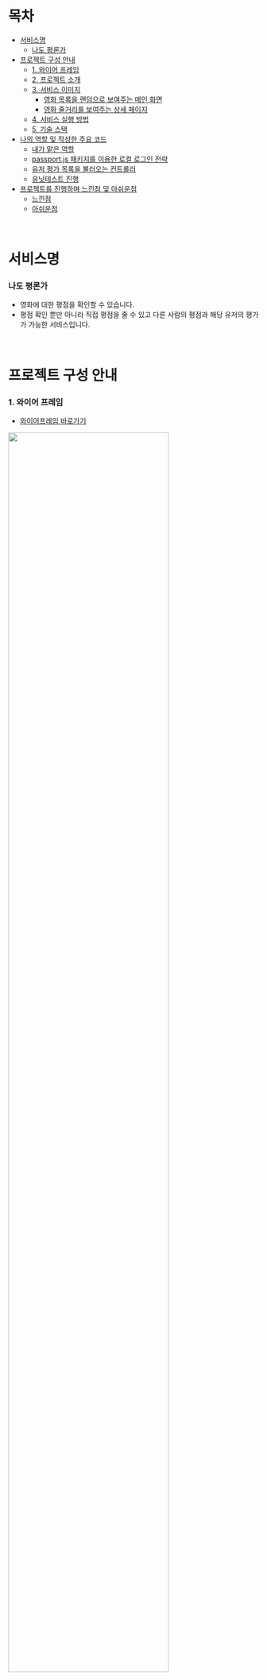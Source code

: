 # 목차
- [서비스명](#서비스명)
    + [나도 평론가](#나도-평론가)
- [프로젝트 구성 안내](#프로젝트-구성-안내)
    + [1. 와이어 프레임](#1-와이어-프레임)
    + [2. 프로젝트 소개](#2-프로젝트-소개)
    + [3. 서비스 이미지](#3-서비스-이미지)
      - [영화 목록을 랜덤으로 보여주는 메인 화면](#----------------------)
      - [영화 줄거리를 보여주는 상세 페이지](#-------------------)
    + [4. 서비스 실행 방법](#4-서비스-실행-방법)
    + [5. 기술 스택](#5-기술-스택)
- [나의 역할 및 작성한 주요 코드](#나의-역할-및-작성한-주요-코드)
    + [내가 맡은 역할](#내가-맡은-역할)
    + [passport.js 패키지를 이용한 로컬 로그인 전략](#passportjs-패키지를-이용한-로컬-로그인-전략)
    + [유저 평가 목록을 불러오는 컨트롤러](#유저-평가-목록을-불러오는-컨트롤러)
    + [유닛테스트 진행](#유닛테스트-진행)
- [프로젝트를 진행하며 느낀점 및 아쉬운점](#프로젝트를-진행하며-느낀점-및-아쉬운점)
    + [느낀점](#느낀점)
    + [아쉬운점](#아쉬운점)

<br>

# 서비스명
### 나도 평론가
- 영화에 대한 평점을 확인할 수 있습니다.
- 평점 확인 뿐만 아니라 직접 평점을 줄 수 있고 다른 사람의 평점과 해당 유저의 평가가 가능한 서비스입니다.
<br>

# 프로젝트 구성 안내
### 1. 와이어 프레임
- [와이어프레임 바로가기](https://whimsical.com/MZicn3wKE8tEei73i4bRJ1)
<img src="https://user-images.githubusercontent.com/91299082/158553707-ccb22815-4fb4-48c8-b0e8-50447f1f8f41.png" width="80%" height="80%">

### 2. 프로젝트 소개
- 다양한 영화들의 평점을 알 수 있습니다.
- 다른 유저의 후기를 확인할 수 있습니다.
- 다른 유저의 후기를 보고 해당 유저가 얼마나 객관적으로 평가했는지 점수를 줄 수 있습니다.
- 객관적으로 평가한 유저들의 후기를 통해 해당 영화가 나에게 맞을지 확인할 수 있는 서비스입니다.

### 3. 서비스 이미지
#### 영화 목록을 랜덤으로 보여주는 메인 화면
<img src="https://user-images.githubusercontent.com/91299082/158557238-97cd43db-1720-4686-9c44-9c431fc5a1da.png" width="70%" height="70%">

#### 영화 줄거리를 보여주는 상세 페이지
<img src="https://user-images.githubusercontent.com/91299082/158557400-178c7787-81bc-424c-b24c-bce3746490c8.png" width="70%" height="70%">

### 4. 서비스 실행 방법
1. root 디렉터리에서 docker-compose -f docker-compose-dev.yml up 명령어 실행합니다.
2. 이후 docker exec -it 'project_backend컨테이너아이디' /bin/bahs or sh 작성해서 백엔드 컨테이너 내부로 들어갑니다.
3. cd src 이동 후 node data_to_db.js 작성해서 데이터베이스에 필요한 데이터들을 넣습니다.

### 5. 기술 스택
|기술|선정 이유|
|:---:|:---:|
|Express.js|node.js를 이용해 백엔드 서버를 구현하는데 가장 많이 사용되는 패키지이며 참고할 문서가 가장 많기 때문에 사용하였습니다.|
|MySQL|가장 널리 사용되는 DB이며 준수한 속도를 보장하기 때문에 선택하였습니다.|
|passport.js|로그인과 관련된 패키지 중 많이 사용되고 있고 다양한 전략을 통해 원하는 구현을 할 수 있기 때문에 사용하였습니다.|
|sequelize.js|대중적으로 사용되며 코드가 직관적이라고 생각하였기 때문에 선택하였습니다.|
|docker|프로젝트를 참여하는 인원이 모두 동일한 환경에서 작업할 수 있게 하기위해 사용하였습니다.|
|swagger-jsdoc|스웨거를 이용해 api 명세서를 작성한다면 프론트엔드 분들과 원활한 소통이 될 수 있을것이라 생각하여 사용하였습니다.|
|jsonwebtoken|JWT를 이용해 로그인을 구현하면 세션을 이용한 방법보다 서버에 무리가 덜 갈것이라고 판단하여 사용하였습니다.|


# 나의 역할 및 작성한 주요 코드

### 내가 맡은 역할

- DB 스키마 설계
- 도커를 이용한 개발환경 세팅
- 로그인 기능 api 작성
- 유저 상세페이지 및 랭킹 페이지 api 작성
- 아래 구조는 제가 직접 작성한 코드만 나타낸 구조입니다.
- 컨트롤러 분리 및 테스트 코드 작성
```
📦backend
 ┣ 📂controllers
 ┃ ┣ 📜login.js
 ┃ ┣ 📜login.test.js
 ┃ ┣ 📜user_info.js
 ┃ ┣ 📜user_info.test.js
 ┃ ┣ 📜user_ranking.js
 ┃ ┗ 📜user_ranking.test.js
 ┃
 ┣ 📂models
 ┃ ┣ 📜index.js
 ┃ ┣ 📜movie.js
 ┃ ┣ 📜movie_review.js
 ┃ ┣ 📜user.js
 ┃ ┣ 📜user_review.js
 ┃ ┗ 📜want_watch.js
 ┃
 ┣ 📂passport
 ┃ ┗ 📜strategies.js
 ┃
 ┣ 📂routes
 ┃ ┣ 📜login_pages.js
 ┃ ┣ 📜middleware.js
 ┃ ┣ 📜middleware.test.js
 ┃ ┣ 📜user_info_pages.js
 ┃ ┗ 📜user_ranking_pages.js
 ┃
 ┣ 📜Dockerfile
 ┣ 📜Dockerfile.dev
 ┣ 📜app.js
```
### passport.js 패키지를 이용한 로컬 로그인 전략
- passport-local 패키지를 이용해 원하는 형태의 로그인 전략 코드를 작성하였습니다.
- 이후 passport-kakao 를 이용하여 카카오 전략을 이용한 소셜 로그인도 구현했습니다.
- 로그인에 성공한 유저에게 JWT토큰을 쿠키에 담아주는 방식을 이용하였습니다.
- 이후 로그아웃을 하게 되면 쿠키의 JWT를 삭제해 주었습니다.
```js
// 로그인 전략
const strategy_login = new LocalStrategy(
  {
    usernameField: "id",
    passwordField: "password",
  },
  async (id, password, cb) => {
    try {
      const exUser = await User.findOne({ where: { id } });

      // exUser가 없다면 없는 회원이다.
      if (!exUser) return cb(null, false, { message: "no user" });
      // exUser가 있는경우
      else {
        // 비밀번호가 틀린경우
        const result = await bcrypt.compare(password, exUser.password);
        if (!result) return cb(null, false, { message: "no password" });

        // 유저 확인이 완료된 경우
        return cb(null, exUser);
      }
    } catch (error) {
      console.error(error);
      return cb(error);
    }
  }
);

passport.use("login", strategy_login);
```

### 유저 평가 목록을 불러오는 컨트롤러
- ORM의 relation을 설정하여 코드로 작성하였습니다.
- 유저와 코멘트의 관계를 이용해 검색을 한번에 진행하였습니다.
- sequelize 공식 문서를 참고하여 sequelize에서 제공하는 다양한 쿼리 문을 이용하였습니다. 
```js
// 유저 평가 목록 불러오기 컨트롤러
exports.showUserComment = async (req, res, next) => {
  try {
    const reviewedUserIndex = req.params.reviewed_user_id   // 평가 받은 유저의 인덱스
    // 평가 받은 유저에 해당하는 코멘트들을 가져온다.
    const scoreAndComments = await User_review.findAll({
      where: {
        reviewed_index: reviewedUserIndex
      },
      attributes: ['index', 'reviewer_index', 'score', 'comment'],
      include: {
        model: User,
        attributes: ['name'],
      }
    })
    
    if (scoreAndComments.length === 0) return res.status(300).json({success: false, message: '유저에 해당하는 코멘트가 없습니다.'})
  
    res.json(scoreAndComments)
  } catch (err) {
    console.error(err)
    next(err)
  }
}

// sequelize의 메서드인 findOrCreate를 이용해 검색 및 추가를 한번에 진행했습니다.
async (accessToken, refreshToken, profile, done) => {
 try {
   // id가 있는지 확인해보고 있으면 해당 모델을 반환하고 없으면 저장 후 반환한다.
   // 이때 user의 형태는 배열의 형태이고 0번 인덱스에는 모델의 정보가 있고
   // 1번 인덱스에는 새로 만들었으면 true, 기존에 있던 유저면 false를 나타낸다.
   const user = await User.findOrCreate({
     where: {
       id: profile.id,
     },
     defaults: {
       name: profile.displayName,
       password: "kakao-login",
       social: profile.provider,
     },
   });

   done(null, user);
 } catch (err) {
   console.error(err);
   done(err);
 }
}
```

### 유닛테스트 진행
- jest를 이용하여 유닛테스트를 진행했습니다.
- 아래 코드는 유저 상세페이지의 데이터를 가져오는 컨트롤러를 테스트한 코드입니다.
- 데이터베이스와 관련된 부분은 mock함수를 만들어 테스트를 진행했습니다.
```js
describe('showUserInfoPage', () => {
  const req = {
    params: {
      user_id: 3
    }
  }
  const next = jest.fn()
  const res = {
    status: jest.fn(() => res),
    json: jest.fn()
  }


  test('유저 상세 페이지에서 유저 정보 가져오기', async () => {
    Want_watch.findAll.mockResolvedValue([{
      movie_index: '1',
      Movie: {
        title: '테스트 제목',
        poster_url: '테스트 포스터'
      }
    }])

    Movie_review.findAll.mockResolvedValue([{
      movie_index: '1',
      Movie: {
        title: '테스트 제목',
        poster_url: '테스트 포스터',
      },
      score: '50',
      comment: '테스트 코멘트'
    }])

    User.findOne.mockResolvedValue({temperature: 14})
    const response = {
      temperature: 14,
      want_watch_movies: [ { movie_index: '1', title: '테스트 제목', poster_url: '테스트 포스터'}],
      comment_movies: [{
        movie_index: '1',
        title: '테스트 제목',
        poster_url: '테스트 포스터',
        score: '50',
        comment: '테스트 코멘트'
      }]
    }

    await showUserInfoPage(req, res, next)
    expect(res.json).toBeCalledWith(response)
  })

  test('없는 유저의 인덱스를 받는 경우', async () => {
    const error = new Error()
    error.name = 'TypeError'
    Want_watch.findAll.mockRejectedValue(error)

    await showUserInfoPage(req, res, next)
    expect(res.json).toBeCalledWith({success: false, message: '없는 유저의 인덱스 입니다.'})
  })

  test('서버 내부 에러', async () => {
    const error = '테스트용 에러'
    Want_watch.findAll.mockRejectedValue(error)

    await showUserInfoPage(req, res, next)
    expect(next).toBeCalledTimes(1)
  })
})
```

# 프로젝트를 진행하며 느낀점 및 아쉬운점
### 느낀점
- sequelize 공식문서에 있는 다양한 메소드를 이용하면 훨씬 코드를 간결하게 작성할 수 있다는 점을 알게되었습니다.
- docker-compose를 이용해 개발환경을 세팅한 후 동일한 환경에서 개발하는 것의 편리함을 느꼈습니다.
- 테스트 코드 작성의 중요성에 대해 느꼈습니다.
   - 실제 테스트 코드를 작성하다 보니 생각보다 놓치고 작성한 부분이 있다는 것을 알게되었습니다.
   - 이후 놓친 부분에 대한 코드를 추가로 작성하여 훨씬 에러를 줄일 수 있는 코드를 작성하였습니다.
- api 명세서를 확실히 작성해 두니 프론트엔드 작업하시는 분들도 훨씬 편했다는 얘기를 들어서 문서화의 편리함에 대해 느꼈습니다.

### 아쉬운점
- 프론트엔드 작업을 하신 분들이 시간이 부족하여 api 연결을 모두 확인하지 못하여 단순이 swagger를 통해 확인만 한 부분이 아쉬운것 같습니다.
- 마찬가지로 원래 헤로쿠에 컨테이너 형태로 배포까지 마무리하고 싶었지만 배포하지 못한점이 아쉽습니다.
- 유닛테스트는 진행하였지만 통합테스트는 시간 상 진행하지 못한 부분이 아쉽습니다.
